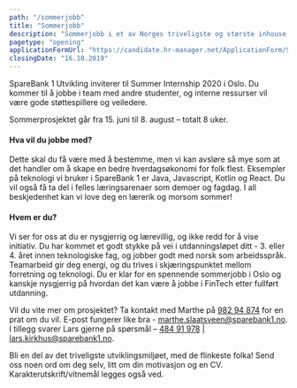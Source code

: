 ```yaml
---
path: "/sommerjobb"
title: "Sommerjobb"
description: "Sommerjobb i et av Norges triveligste og største inhouse utviklingsmiljøer?"
pagetype: "opening"
applicationFormUrl: "https://candidate.hr-manager.net/ApplicationForm/SinglePageApplicationForm.aspx?cid=1889&departmentId=21116&ProjectId=143679&MediaId=4655"
closingDate: "16.10.2019"
---
```


SpareBank 1 Utvikling inviterer til Summer Internship 2020 i Oslo. Du kommer til å jobbe i team med andre studenter, og interne ressurser vil være gode støttespillere og veiledere.

Sommerprosjektet går fra 15. juni til 8. august – totalt 8 uker.

#### Hva vil du jobbe med?
Dette skal du få være med å bestemme, men vi kan avsløre så mye som at det handler om å skape en bedre hverdagsøkonomi for folk flest. Eksempler på teknologi vi bruker i SpareBank 1 er Java, Javascript, Kotlin og React. Du vil også få ta del i felles læringsarenaer som demoer og fagdag. I all beskjedenhet kan vi love deg en lærerik og morsom sommer!

#### Hvem er du?
Vi ser for oss at du er nysgjerrig og lærevillig, og ikke redd for å vise initiativ. Du har kommet et godt stykke på vei i utdanningsløpet ditt - 3. eller 4. året innen teknologiske fag, og jobber godt med norsk som arbeidsspråk. Teamarbeid gir deg energi, og du trives i skjæringspunktet mellom forretning og teknologi. Du er klar for en spennende sommerjobb i Oslo og kanskje nysgjerrig på hvordan det kan være å jobbe i FinTech etter fullført utdanning.

Vil du vite mer om prosjektet? Ta kontakt med Marthe på [982 94 874](tel:+4798294874) for en prat om du vil. E-post fungerer like bra - [marthe.slaatsveen@sparebank1.no](marthe.slaatsveen@sparebank1.no). I tillegg svarer Lars gjerne på spørsmål – [484 91 978](tel:+4748491978) | [lars.kirkhus@sparebank1.no](mailto:lars.kirkhus@sparebank1.no).

Bli en del av det triveligste utviklingsmiljøet, med de flinkeste folka! Send oss noen ord om deg selv, litt om din motivasjon og en CV. Karakterutskrift/vitnemål legges også ved.
